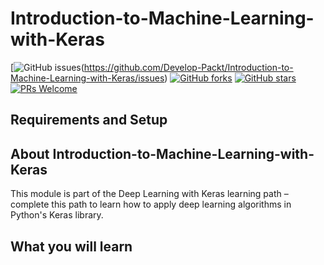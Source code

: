 # Introduction-to-Machine-Learning-with-Keras

[![GitHub issues](https://img.shields.io/github.com/Develop-Packt/Introduction-to-Machine-Learning-with-Keras.svg)(https://github.com/Develop-Packt/Introduction-to-Machine-Learning-with-Keras/issues)
[![GitHub forks](https://img.shields.io/github/forks/Develop-Packt/Introduction-to-Machine-Learning-with-Keras.svg)](https://github.com/Develop-Packt/Introduction-to-Machine-Learning-with-Keras/network)
[![GitHub stars](https://img.shields.io/github/stars/Develop-Packt/Introduction-to-Machine-Learning-with-Keras.svg)](https://github.com/Develop-Packt/Introduction-to-Machine-Learning-with-Keras/stargazers)
[![PRs Welcome](https://img.shields.io/badge/PRs-welcome-brightgreen.svg)](https://github.com/Develop-Packt/Introduction-to-Machine-Learning-with-Keras/pulls)

## Requirements and Setup


## About Introduction-to-Machine-Learning-with-Keras
This module is part of the Deep Learning with Keras learning path – complete this path to learn how to apply deep learning algorithms in Python's Keras library.

## What you will learn
